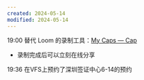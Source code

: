 ```yaml
---
created: 2024-05-14
modified: 2024-05-14
---
```

19:00
替代 Loom 的录制工具：[My Caps — Cap](https://cap.so/dashboard/caps)
+ 录制完成后可以立刻在线分享

19:36
在VFS上预约了深圳签证中心6-14的预约
